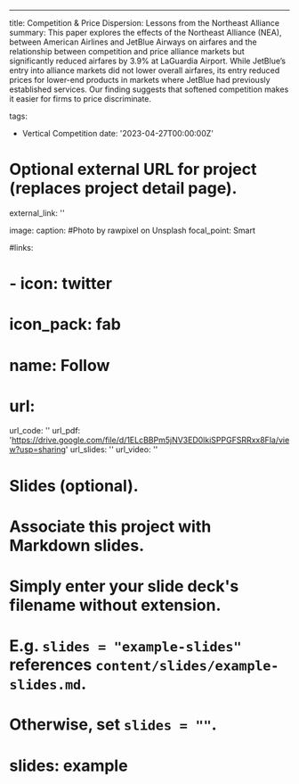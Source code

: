 ---
title: Competition \& Price Dispersion: Lessons from the Northeast Alliance
summary: 	This paper explores the effects of the Northeast Alliance (NEA), between American Airlines and JetBlue Airways on airfares and the relationship between competition and price alliance markets but significantly reduced airfares by 3.9\% at LaGuardia Airport. While JetBlue’s entry into alliance markets did not lower overall airfares, its entry reduced prices for lower-end products in markets where JetBlue had previously established services. Our finding suggests that softened competition makes it easier for firms to price discriminate.

tags:
  - Vertical Competition
date: '2023-04-27T00:00:00Z'

# Optional external URL for project (replaces project detail page).
external_link: ''

image:
  caption: #Photo by rawpixel on Unsplash
  focal_point: Smart

#links:
 # - icon: twitter
  #  icon_pack: fab
  #  name: Follow
  #  url: 
url_code: ''
url_pdf: 'https://drive.google.com/file/d/1ELcBBPm5jNV3ED0lkiSPPGFSRRxx8Fla/view?usp=sharing'
url_slides: ''
url_video: ''

# Slides (optional).
#   Associate this project with Markdown slides.
#   Simply enter your slide deck's filename without extension.
#   E.g. `slides = "example-slides"` references `content/slides/example-slides.md`.
#   Otherwise, set `slides = ""`.
# slides: example

